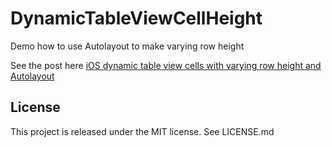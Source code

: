 DynamicTableViewCellHeight
=========
Demo how to use Autolayout to make varying row height

See the post here [iOS dynamic table view cells with varying row height and Autolayout](http://www.fantageek.com/1468/ios-dynamic-table-view-cells-with-varying-row-height-and-autolayout/)

License
--
This project is released under the MIT license. See LICENSE.md